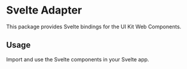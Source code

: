 # Svelte Adapter

This package provides Svelte bindings for the UI Kit Web Components.

## Usage

Import and use the Svelte components in your Svelte app.
